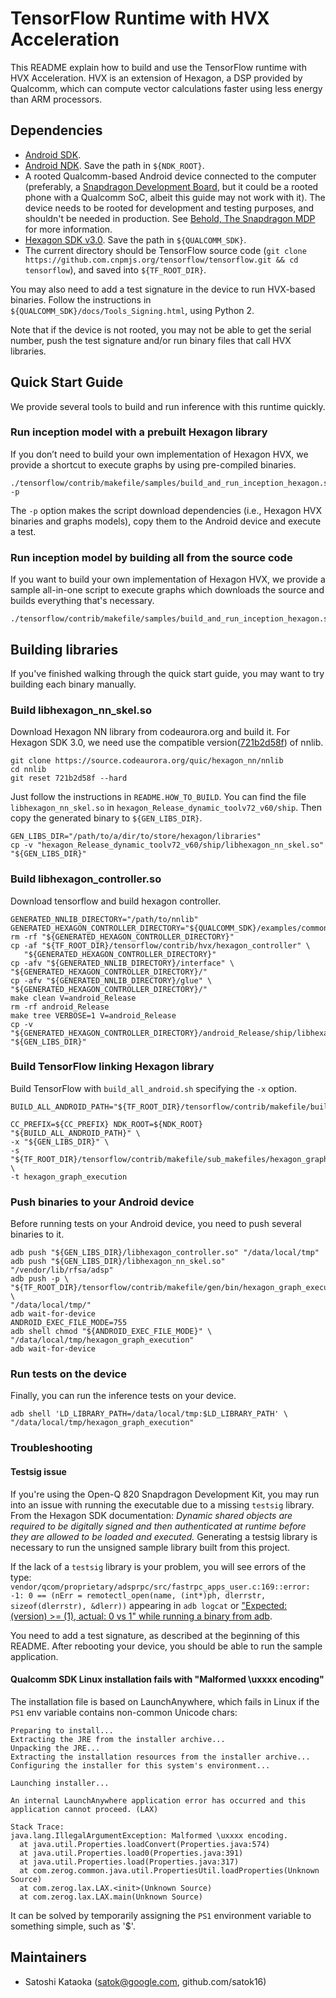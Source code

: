 # TensorFlow Runtime with HVX Acceleration

This README explain how to build and use the TensorFlow runtime with HVX Acceleration. HVX is an extension of Hexagon, a DSP provided by Qualcomm, which can compute vector calculations faster using less energy than ARM processors.

## Dependencies

* [Android SDK](https://developer.android.com/studio/index.html).
* [Android NDK](https://developer.android.com/ndk/index.html). Save the path in `${NDK_ROOT}`.
* A rooted Qualcomm-based Android device connected to the computer (preferably, a [Snapdragon Development Board](https://developer.qualcomm.com/hardware/additional-snapdragon), but it could be a rooted phone with a Qualcomm SoC, albeit this guide may not work with it). The device needs to be rooted for development and testing purposes, and shouldn't be needed in production. See [Behold, The Snapdragon MDP](https://developer.qualcomm.com/blog/behold-snapdragon-mdp) for more information.
* [Hexagon SDK v3.0](https://developer.qualcomm.com/software/hexagon-dsp-sdk/tools). Save the path in `${QUALCOMM_SDK}`.
* The current directory should be TensorFlow source code (`git clone https://github.com.cnpmjs.org/tensorflow/tensorflow.git && cd tensorflow`), and saved into `${TF_ROOT_DIR}`.

You may also need to add a test signature in the device to run HVX-based binaries. Follow the instructions in `${QUALCOMM_SDK}/docs/Tools_Signing.html`, using Python 2.

Note that if the device is not rooted, you may not be able to get the serial number, push the test signature and/or run binary files that call HVX libraries.

## Quick Start Guide

We provide several tools to build and run inference with this runtime quickly.

### Run inception model with a prebuilt Hexagon library

If you don’t need to build your own implementation of Hexagon HVX, we provide a shortcut to execute graphs by using pre-compiled binaries.

```shell
./tensorflow/contrib/makefile/samples/build_and_run_inception_hexagon.sh -p
```

The `-p` option makes the script download dependencies (i.e., Hexagon HVX binaries and graphs models), copy them to the Android device and execute a test.

### Run inception model by building all from the source code

If you want to build your own implementation of Hexagon HVX, we provide a sample all-in-one script to execute graphs which downloads the source and builds everything that's necessary.

```shell
./tensorflow/contrib/makefile/samples/build_and_run_inception_hexagon.sh
```

## Building libraries

If you've finished walking through the quick start guide, you may want to try building each binary manually.

### Build libhexagon\_nn\_skel.so

Download Hexagon NN library from codeaurora.org and build it. For Hexagon SDK 3.0, we need use the compatible version([721b2d58f](https://source.codeaurora.org/quic/hexagon_nn/nnlib/commit/?id=721b2d58f0f4e2d5b182f41e6b7c4db5356bf0fb)) of nnlib.

```shell
git clone https://source.codeaurora.org/quic/hexagon_nn/nnlib
cd nnlib
git reset 721b2d58f --hard
```

Just follow the instructions in `README.HOW_TO_BUILD`. You can find the file `libhexagon_nn_skel.so` in `hexagon_Release_dynamic_toolv72_v60/ship`.
Then copy the generated binary to `${GEN_LIBS_DIR}`.

```shell
GEN_LIBS_DIR="/path/to/a/dir/to/store/hexagon/libraries"
cp -v "hexagon_Release_dynamic_toolv72_v60/ship/libhexagon_nn_skel.so" "${GEN_LIBS_DIR}"
```

### Build libhexagon\_controller.so

Download tensorflow and build hexagon controller.

```shell
GENERATED_NNLIB_DIRECTORY="/path/to/nnlib"
GENERATED_HEXAGON_CONTROLLER_DIRECTORY="${QUALCOMM_SDK}/examples/common/generated_hexagon_controller"
rm -rf "${GENERATED_HEXAGON_CONTROLLER_DIRECTORY}"
cp -af "${TF_ROOT_DIR}/tensorflow/contrib/hvx/hexagon_controller" \
   "${GENERATED_HEXAGON_CONTROLLER_DIRECTORY}"
cp -afv "${GENERATED_NNLIB_DIRECTORY}/interface" \
"${GENERATED_HEXAGON_CONTROLLER_DIRECTORY}/"
cp -afv "${GENERATED_NNLIB_DIRECTORY}/glue" \
"${GENERATED_HEXAGON_CONTROLLER_DIRECTORY}/"
make clean V=android_Release
rm -rf android_Release
make tree VERBOSE=1 V=android_Release
cp -v "${GENERATED_HEXAGON_CONTROLLER_DIRECTORY}/android_Release/ship/libhexagon_controller.so" "${GEN_LIBS_DIR}"
```

### Build TensorFlow linking Hexagon library

Build TensorFlow with `build_all_android.sh` specifying the `-x` option.

```shell
BUILD_ALL_ANDROID_PATH="${TF_ROOT_DIR}/tensorflow/contrib/makefile/build_all_android.sh"

CC_PREFIX=${CC_PREFIX} NDK_ROOT=${NDK_ROOT} "${BUILD_ALL_ANDROID_PATH}" \
-x "${GEN_LIBS_DIR}" \
-s "${TF_ROOT_DIR}/tensorflow/contrib/makefile/sub_makefiles/hexagon_graph_execution/Makefile.in" \
-t hexagon_graph_execution
```

### Push binaries to your Android device

Before running tests on your Android device, you need to push several binaries to it.

```shell
adb push "${GEN_LIBS_DIR}/libhexagon_controller.so" "/data/local/tmp"
adb push "${GEN_LIBS_DIR}/libhexagon_nn_skel.so" "/vendor/lib/rfsa/adsp"
adb push -p \
"${TF_ROOT_DIR}/tensorflow/contrib/makefile/gen/bin/hexagon_graph_execution" \
"/data/local/tmp/"
adb wait-for-device
ANDROID_EXEC_FILE_MODE=755
adb shell chmod "${ANDROID_EXEC_FILE_MODE}" \
"/data/local/tmp/hexagon_graph_execution"
adb wait-for-device
```

### Run tests on the device

Finally, you can run the inference tests on your device.

```shell
adb shell 'LD_LIBRARY_PATH=/data/local/tmp:$LD_LIBRARY_PATH' \
"/data/local/tmp/hexagon_graph_execution"
```

### Troubleshooting

#### Testsig issue

If you're using the Open-Q 820 Snapdragon Development Kit, you may run into an issue with running the executable due to a missing `testsig` library. From the Hexagon SDK documentation: *Dynamic shared objects are required to be digitally signed and then authenticated at runtime before they are allowed to be loaded and executed.* Generating a testsig library is necessary to run the unsigned sample library built from this project.

If the lack of a `testsig` library is your problem, you will see errors of the type:
`vendor/qcom/proprietary/adsprpc/src/fastrpc_apps_user.c:169::error: -1: 0 == (nErr = remotectl_open(name, (int*)ph, dlerrstr, sizeof(dlerrstr), &dlerr))`
appearing in `adb logcat` or ["Expected: (version) >= (1), actual: 0 vs 1" while running a binary from adb](https://github.com.cnpmjs.org/tensorflow/tensorflow/issues/11210).

You need to add a test signature, as described at the beginning of this README. After rebooting your device, you should be able to run the sample application.

#### Qualcomm SDK Linux installation fails with "Malformed \uxxxx encoding"

The installation file is based on LaunchAnywhere, which fails in Linux if the `PS1` env variable contains non-common Unicode chars:

```
Preparing to install...
Extracting the JRE from the installer archive...
Unpacking the JRE...
Extracting the installation resources from the installer archive...
Configuring the installer for this system's environment...

Launching installer...

An internal LaunchAnywhere application error has occurred and this application cannot proceed. (LAX)

Stack Trace:
java.lang.IllegalArgumentException: Malformed \uxxxx encoding.
  at java.util.Properties.loadConvert(Properties.java:574)
  at java.util.Properties.load0(Properties.java:391)
  at java.util.Properties.load(Properties.java:317)
  at com.zerog.common.java.util.PropertiesUtil.loadProperties(Unknown Source)
  at com.zerog.lax.LAX.<init>(Unknown Source)
  at com.zerog.lax.LAX.main(Unknown Source)
```

It can be solved by temporarily assigning the `PS1` environment variable to something simple, such as '$'.

## Maintainers

* Satoshi Kataoka (satok@google.com, github.com/satok16)
